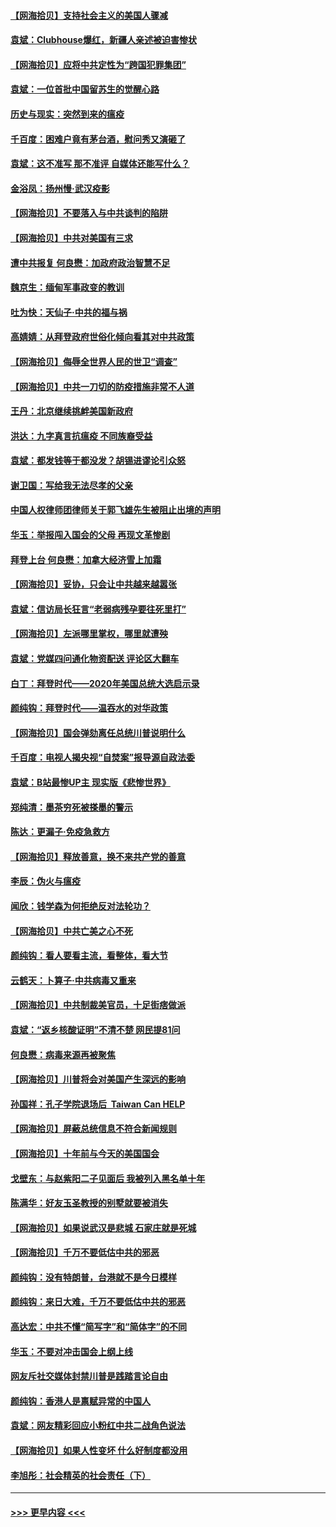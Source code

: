 #### [【网海拾贝】支持社会主义的美国人骤减](../pages/nsc993/n12742476.md?t=02101051) 
#### [袁斌：Clubhouse爆红，新疆人亲述被迫害惨状](../pages/nsc993/n12742407.md?t=02101051) 
#### [【网海拾贝】应将中共定性为“跨国犯罪集团”](../pages/nsc993/n12740430.md?t=02101051) 
#### [袁斌：一位首批中国留苏生的觉醒心路](../pages/nsc993/n12740396.md?t=02101051) 
#### [历史与现实：突然到来的瘟疫](../pages/nsc993/n12738507.md?t=02101051) 
#### [千百度：困难户竟有茅台酒，慰问秀又演砸了](../pages/nsc993/n12738362.md?t=02101051) 
#### [袁斌：这不准写 那不准评 自媒体还能写什么？](../pages/nsc993/n12737833.md?t=02101051) 
#### [金浴凤：扬州慢‧武汉疫影](../pages/nsc993/n12737248.md?t=02101051) 
#### [【网海拾贝】不要落入与中共谈判的陷阱](../pages/nsc993/n12735229.md?t=02101051) 
#### [【网海拾贝】中共对美国有三求](../pages/nsc993/n12735197.md?t=02101051) 
#### [遭中共报复 何良懋：加政府政治智慧不足](../pages/nsc993/n12734323.md?t=02101051) 
#### [魏京生：缅甸军事政变的教训](../pages/nsc993/n12732470.md?t=02101051) 
#### [吐为快：天仙子·中共的福与祸](../pages/nsc993/n12732165.md?t=02101051) 
#### [高婧婧：从拜登政府世俗化倾向看其对中共政策](../pages/nsc993/n12730028.md?t=02101051) 
#### [【网海拾贝】侮辱全世界人民的世卫“调查”](../pages/nsc993/n12727884.md?t=02101051) 
#### [【网海拾贝】中共一刀切的防疫措施非常不人道](../pages/nsc993/n12724879.md?t=02101051) 
#### [王丹：北京继续挑衅美国新政府](../pages/nsc993/n12722456.md?t=02101051) 
#### [洪达：九字真言抗瘟疫 不同族裔受益](../pages/nsc993/n12722448.md?t=02101051) 
#### [袁斌：都发钱等于都没发？胡锡进谬论引众怒](../pages/nsc993/n12722393.md?t=02101051) 
#### [谢卫国：写给我无法尽孝的父亲](../pages/nsc993/n12720325.md?t=02101051) 
#### [中国人权律师团律师关于郭飞雄先生被阻止出境的声明](../pages/nsc993/n12720203.md?t=02101051) 
#### [华玉：举报闯入国会的父母 再现文革惨剧](../pages/nsc993/n12719070.md?t=02101051) 
#### [拜登上台 何良懋：加拿大经济雪上加霜](../pages/nsc993/n12718943.md?t=02101051) 
#### [【网海拾贝】妥协，只会让中共越来越嚣张](../pages/nsc993/n12717392.md?t=02101051) 
#### [袁斌：信访局长狂言“老弱病残孕要往死里打”](../pages/nsc993/n12717343.md?t=02101051) 
#### [【网海拾贝】左派哪里掌权，哪里就遭殃](../pages/nsc993/n12715009.md?t=02101051) 
#### [袁斌：党媒四问通化物资配送 评论区大翻车](../pages/nsc993/n12714950.md?t=02101051) 
#### [白丁：拜登时代——2020年美国总统大选启示录](../pages/nsc993/n12714920.md?t=02101051) 
#### [颜纯钩：拜登时代——温吞水的对华政策](../pages/nsc993/n12713245.md?t=02101051) 
#### [【网海拾贝】国会弹劾离任总统川普说明什么](../pages/nsc993/n12712816.md?t=02101051) 
#### [千百度：电视人揭央视“自焚案”报导源自政法委](../pages/nsc993/n12709760.md?t=02101051) 
#### [袁斌：B站最惨UP主 现实版《悲惨世界》](../pages/nsc993/n12709686.md?t=02101051) 
#### [郑纯清：墨茶穷死被搽墨的警示](../pages/nsc993/n12709262.md?t=02101051) 
#### [陈达：更漏子·免疫急救方](../pages/nsc993/n12709244.md?t=02101051) 
#### [【网海拾贝】释放善意，换不来共产党的善意](../pages/nsc993/n12708361.md?t=02101051) 
#### [李辰：伪火与瘟疫](../pages/nsc993/n12707981.md?t=02101051) 
#### [闻欣：钱学森为何拒绝反对法轮功？](../pages/nsc993/n12707407.md?t=02101051) 
#### [【网海拾贝】中共亡美之心不死](../pages/nsc993/n12707621.md?t=02101051) 
#### [颜纯钩：看人要看主流，看整体，看大节](../pages/nsc993/n12707536.md?t=02101051) 
#### [云鹤天：卜算子‧中共病毒又重来](../pages/nsc993/n12707408.md?t=02101051) 
#### [【网海拾贝】中共制裁美官员，十足街痞做派](../pages/nsc993/n12705115.md?t=02101051) 
#### [袁斌：“返乡核酸证明”不清不楚 网民提81问](../pages/nsc993/n12704982.md?t=02101051) 
#### [何良懋：病毒来源再被聚焦](../pages/nsc993/n12704944.md?t=02101051) 
#### [【网海拾贝】川普将会对美国产生深远的影响](../pages/nsc993/n12703045.md?t=02101051) 
#### [孙国祥：孔子学院退场后  Taiwan Can HELP](../pages/nsc993/n12702430.md?t=02101051) 
#### [【网海拾贝】屏蔽总统信息不符合新闻规则](../pages/nsc993/n12699998.md?t=02101051) 
#### [【网海拾贝】十年前与今天的美国国会](../pages/nsc993/n12696993.md?t=02101051) 
#### [戈壁东：与赵紫阳二子见面后 我被列入黑名单十年](../pages/nsc993/n12696215.md?t=02101051) 
#### [陈满华：好友玉圣教授的别墅就要被消失](../pages/nsc993/n12695411.md?t=02101051) 
#### [【网海拾贝】如果说武汉是悲城 石家庄就是死城](../pages/nsc993/n12694589.md?t=02101051) 
#### [【网海拾贝】千万不要低估中共的邪恶](../pages/nsc993/n12692771.md?t=02101051) 
#### [颜纯钩：没有特朗普，台港就不是今日模样](../pages/nsc993/n12692678.md?t=02101051) 
#### [颜纯钩：来日大难，千万不要低估中共的邪恶](../pages/nsc993/n12692080.md?t=02101051) 
#### [高达宏：中共不懂“简写字”和“简体字”的不同](../pages/nsc993/n12692068.md?t=02101051) 
#### [华玉：不要对冲击国会上纲上线](../pages/nsc993/n12689948.md?t=02101051) 
#### [网友斥社交媒体封禁川普是践踏言论自由](../pages/nsc993/n12687482.md?t=02101051) 
#### [颜纯钩：香港人是禀赋异常的中国人](../pages/nsc993/n12685142.md?t=02101051) 
#### [袁斌：网友精彩回应小粉红中共二战角色说法](../pages/nsc993/n12684994.md?t=02101051) 
#### [【网海拾贝】如果人性变坏 什么好制度都没用](../pages/nsc993/n12683000.md?t=02101051) 
#### [李旭彤：社会精英的社会责任（下）](../pages/nsc993/n12680604.md?t=02101051) 

----
#### [ >>> 更早内容 <<< ](../indexes/nsc993-earlier.md)
